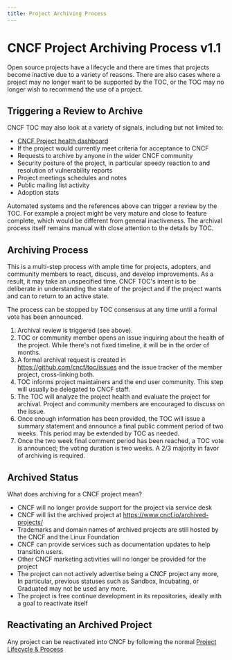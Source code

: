```yaml
---
title: Project Archiving Process
---
```


# CNCF Project Archiving Process v1.1

Open source projects have a lifecycle and there are times that projects become
inactive due to a variety of reasons. There are also cases where a project may
no longer want to be supported by the TOC, or the TOC may no longer wish to
recommend the use of a project.

## Triggering a Review to Archive

CNCF TOC may also look at a variety of signals, including but not limited to:

- [CNCF Project health dashboard](https://projecthealth.cncf.io/)
- If the project would currently meet criteria for acceptance to CNCF
- Requests to archive by anyone in the wider CNCF community
- Security posture of the project, in particular speedy reaction to and
  resolution of vulnerability reports
- Project meetings schedules and notes
- Public mailing list activity
- Adoption stats

Automated systems and the references above can trigger a review by the TOC. For
example a project might be very mature and close to feature complete, which
would be different from general inactiveness. The archival process itself
remains manual with close attention to the details by TOC.

## Archiving Process

This is a multi-step process with ample time for projects, adopters, and
community members to react, discuss, and develop improvements. As a result, it
may take an unspecified time. CNCF TOC's intent is to be deliberate in
understanding the state of the project and if the project wants and can to
return to an active state.

The process can be stopped by TOC consensus at any time until a formal vote has
been announced.

1. Archival review is triggered (see above).
2. TOC or community member opens an issue inquiring about the health of the
   project. While there's not fixed timeline, it will be in the order of months.
3. A formal archival request is created in https://github.com/cncf/toc/issues
   and the issue tracker of the member project, cross-linking both.
4. TOC informs project maintainers and the end user community. This step will
   usually be delegated to CNCF staff.
5. The TOC will analyze the project health and evaluate the project for
   archival. Project and community members are encouraged to discuss on the
   issue.
6. Once enough information has been provided, the TOC will issue a summary
   statement and announce a final public comment period of two weeks. This
   period may be extended by TOC as needed.
7. Once the two week final comment period has been reached, a TOC vote is
   announced; the voting duration is two weeks. A 2/3 majority in favor of
   archiving is required.

## Archived Status

What does archiving for a CNCF project mean?

- CNCF will no longer provide support for the project via service desk
- CNCF will list the archived project at https://www.cncf.io/archived-projects/
- Trademarks and domain names of archived projects are still hosted by the CNCF
  and the Linux Foundation
- CNCF can provide services such as documentation updates to help transition
  users.
- Other CNCF marketing activities will no longer be provided for the project
- The project can not actively advertise being a CNCF project any more, In
  particular, previous statuses such as Sandbox, Incubating, or Graduated may
  not be used any more.
- The project is free continue development in its repositories, ideally with a
  goal to reactivate itself

## Reactivating an Archived Project

Any project can be reactivated into CNCF by following the normal
[Project Lifecycle & Process](https://github.com/cncf/toc/tree/main/process#cncf-project-lifecycle--process)
